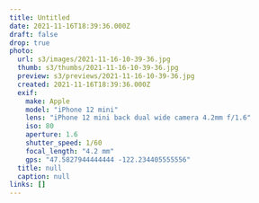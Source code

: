 ```yaml
---
title: Untitled
date: 2021-11-16T18:39:36.000Z
draft: false
drop: true
photo:
  url: s3/images/2021-11-16-10-39-36.jpg
  thumb: s3/thumbs/2021-11-16-10-39-36.jpg
  preview: s3/previews/2021-11-16-10-39-36.jpg
  created: 2021-11-16T18:39:36.000Z
  exif:
    make: Apple
    model: "iPhone 12 mini"
    lens: "iPhone 12 mini back dual wide camera 4.2mm f/1.6"
    iso: 80
    aperture: 1.6
    shutter_speed: 1/60
    focal_length: "4.2 mm"
    gps: "47.5827944444444 -122.234405555556"
  title: null
  caption: null
links: []
---
```

